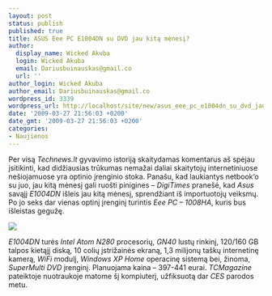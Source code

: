 ```yaml
---
layout: post
status: publish
published: true
title: ASUS Eee PC E1004DN su DVD jau kitą mėnesį?
author:
  display_name: Wicked Akuba
  login: Wicked Akuba
  email: Dariusbuinauskas@gmail.co
  url: ''
author_login: Wicked Akuba
author_email: Dariusbuinauskas@gmail.co
wordpress_id: 3339
wordpress_url: http://localhost/site/new/asus_eee_pc_e1004dn_su_dvd_jau_kita_menesi/
date: '2009-03-27 21:56:03 +0200'
date_gmt: '2009-03-27 21:56:03 +0200'
categories:
- Naujienos
---
```

<p>Per visą <i>Technews.lt</i> gyvavimo istoriją skaitydamas komentarus aš spėjau įsitikinti, kad didžiausias trūkumas nemažai daliai skaitytojų internetiniuose nešiojamuose yra optinio įrenginio stoka. Panašu, kad laukiantys netbook‘o su juo, jau kitą mėnesį gali ruošti pinigines – <i>DigiTimes </i>pranešė, kad <i>Asus </i>savąjį <i>E1004DN </i>išleis jau kitą mėnesį, sprendžiant iš importuotojų veiksmų. Po jo seks dar vienas optinį įrenginį turintis <i>Eee PC – 1008HA</i>, kuris bus išleistas gegužę.</p>
<p><img src="http://akuba.technews.lt/Asus_Eee_PC_1004DN.jpg" /></p>
<p><i>E1004DN </i>turės <i>Intel Atom N280</i> procesorių, <i>GN40 </i>lustų rinkinį, 120/160 GB talpos kietąjį diską, 10 colių įstrižainės ekraną, 1,3 milijonų taškų internetinę kamerą, <i>WiFi </i>modulį, <i>Windows XP Home </i>operacinę sistemą bei, žinoma, <i>SuperMulti DVD </i>įrenginį. Planuojama kaina – 397-441 eurai. <i>TCMagazine </i>pateiktoje nuotraukoje matome šį kompiuterį, užfiksuotą dar <i>CES </i>parodos metu.<br /></p>
